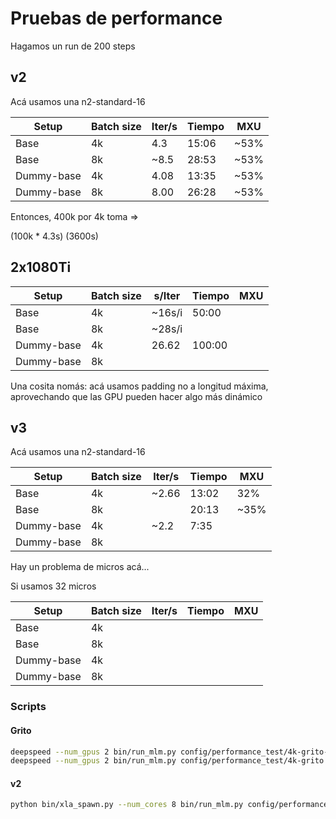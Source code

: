 # Pruebas de performance

Hagamos un run de 200 steps

## v2

Acá usamos una n2-standard-16

|Setup         | Batch size  | Iter/s    | Tiempo | MXU   |
|--------------|-------------|-----------|--------|-------|
| Base         |   4k        |  4.3      | 15:06  | ~53%  |
| Base         |   8k        | ~8.5      | 28:53  | ~53%  |
| Dummy-base   |   4k        |  4.08     | 13:35  | ~53%  |
| Dummy-base   |   8k        |  8.00     | 26:28  | ~53%  |


Entonces, 400k por 4k toma =>

(100k * 4.3s) (3600s)

## 2x1080Ti

|Setup         | Batch size  | s/Iter    | Tiempo | MXU   |
|--------------|-------------|-----------|--------|-------|
| Base         |   4k        | ~16s/i    | 50:00  |       |
| Base         |   8k        | ~28s/i    |        |       |
| Dummy-base   |   4k        | 26.62     | 100:00 |       |
| Dummy-base   |   8k        |           |        |       |

Una cosita nomás: acá usamos padding no a longitud máxima, aprovechando que las GPU pueden hacer algo más dinámico

## v3

Acá usamos una n2-standard-16

|Setup         | Batch size  | Iter/s    | Tiempo | MXU   |
|--------------|-------------|-----------|--------|-------|
| Base         |   4k        | ~2.66     | 13:02  | 32%   |
| Base         |   8k        |           | 20:13  |~35%   |
| Dummy-base   |   4k        |~2.2       | 7:35   |       |
| Dummy-base   |   8k        |           |        |       |



Hay un problema de micros acá...

Si usamos 32 micros

|Setup         | Batch size  | Iter/s    | Tiempo | MXU   |
|--------------|-------------|-----------|--------|-------|
| Base         |   4k        |           |        |       |
| Base         |   8k        |           |        |       |
| Dummy-base   |   4k        |           |        |       |
| Dummy-base   |   8k        |           |        |       |



### Scripts

#### Grito

```bash
deepspeed --num_gpus 2 bin/run_mlm.py config/performance_test/4k-grito-dummy.json
deepspeed --num_gpus 2 bin/run_mlm.py config/performance_test/4k-grito.json
```

#### v2

```bash
python bin/xla_spawn.py --num_cores 8 bin/run_mlm.py config/performance_test/4k-v2.json
```
